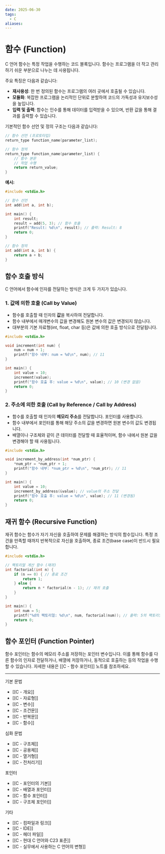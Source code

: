 ```yaml
---
date: 2025-06-30
tags:
  - C
aliases:
---
```


# 함수 (Function)

C 언어 함수는 특정 작업을 수행하는 코드 블록입니다. 함수는 프로그램을 더 작고 관리하기 쉬운 부분으로 나누는 데 사용됩니다.

주요 특징은 다음과 같습니다:
*   **재사용성**: 한 번 정의된 함수는 프로그램의 여러 곳에서 호출될 수 있습니다.
*   **모듈화**: 복잡한 프로그램을 논리적인 단위로 분할하여 코드의 가독성과 유지보수성을 높입니다.
*   **입력 및 출력**: 함수는 인수를 통해 데이터를 입력받을 수 있으며, 반환 값을 통해 결과를 출력할 수 있습니다.

기본적인 함수 선언 및 정의 구조는 다음과 같습니다:

```c
// 함수 선언 (프로토타입)
return_type function_name(parameter_list);

// 함수 정의
return_type function_name(parameter_list) {
    // 함수 본문
    // 작업 수행
    return return_value;
}
```

**예시:**

```c
#include <stdio.h>

// 함수 선언
int add(int a, int b);

int main() {
    int result;
    result = add(5, 3); // 함수 호출
    printf("Result: %d\n", result); // 출력: Result: 8
    return 0;
}

// 함수 정의
int add(int a, int b) {
    return a + b;
}
```

## 함수 호출 방식

C 언어에서 함수에 인자를 전달하는 방식은 크게 두 가지가 있습니다.

### 1. 값에 의한 호출 (Call by Value)

*   함수를 호출할 때 인자의 **값**을 복사하여 전달합니다.
*   함수 내부에서 매개변수의 값을 변경해도 원본 변수의 값은 변경되지 않습니다.
*   대부분의 기본 자료형(int, float, char 등)은 값에 의한 호출 방식으로 전달됩니다.

```c
#include <stdio.h>

void increment(int num) {
    num = num + 1;
    printf("함수 내부: num = %d\n", num); // 11
}

int main() {
    int value = 10;
    increment(value);
    printf("함수 호출 후: value = %d\n", value); // 10 (변경 없음)
    return 0;
}
```

### 2. 주소에 의한 호출 (Call by Reference / Call by Address)

*   함수를 호출할 때 인자의 **메모리 주소**를 전달합니다. 포인터를 사용합니다.
*   함수 내부에서 포인터를 통해 해당 주소의 값을 변경하면 원본 변수의 값도 변경됩니다.
*   배열이나 구조체와 같이 큰 데이터를 전달할 때 효율적이며, 함수 내에서 원본 값을 변경해야 할 때 사용됩니다.

```c
#include <stdio.h>

void increment_by_address(int *num_ptr) {
    *num_ptr = *num_ptr + 1;
    printf("함수 내부: *num_ptr = %d\n", *num_ptr); // 11
}

int main() {
    int value = 10;
    increment_by_address(&value); // value의 주소 전달
    printf("함수 호출 후: value = %d\n", value); // 11 (변경됨)
    return 0;
}
```

## 재귀 함수 (Recursive Function)

재귀 함수는 함수가 자기 자신을 호출하여 문제를 해결하는 방식의 함수입니다. 특정 조건을 만족할 때까지 반복적으로 자신을 호출하며, 종료 조건(base case)이 반드시 필요합니다.

```c
#include <stdio.h>

// 팩토리얼 계산 함수 (재귀)
int factorial(int n) {
    if (n == 0) { // 종료 조건
        return 1;
    } else {
        return n * factorial(n - 1); // 재귀 호출
    }
}

int main() {
    int num = 5;
    printf("%d의 팩토리얼: %d\n", num, factorial(num)); // 출력: 5의 팩토리얼: 120
    return 0;
}
```

## 함수 포인터 (Function Pointer)

함수 포인터는 함수의 메모리 주소를 저장하는 포인터 변수입니다. 이를 통해 함수를 다른 함수의 인자로 전달하거나, 배열에 저장하거나, 동적으로 호출하는 등의 작업을 수행할 수 있습니다. 자세한 내용은 [[C - 함수 포인터]] 노트를 참조하세요.

---
 기본 문법
 - [[C - 개요]]
 - [[C - 자료형]]
 - [[C - 변수]]
 - [[C - 조건문]]
 - [[C - 반복문]]
 - [[C - 함수]]

심화 문법
 - [[C - 구조체]]
 - [[C - 공용체]]
 - [[C - 열거형]]
 - [[C - 전처리기]]

 포인터
 - [[C - 포인터의 기본]]
 - [[C - 배열과 포인터]]
 - [[C - 함수 포인터]]
 - [[C - 구조체 포인터]]

 기타
 - [[C - 컴파일과 링크]]
 - [[C - IDE]]
 - [[C - 헤더 파일]]
 - [[C - 현대 C 언어와 C23 표준]]
 - [[C - 실무에서 사용하는 C 언어의 변형]]
